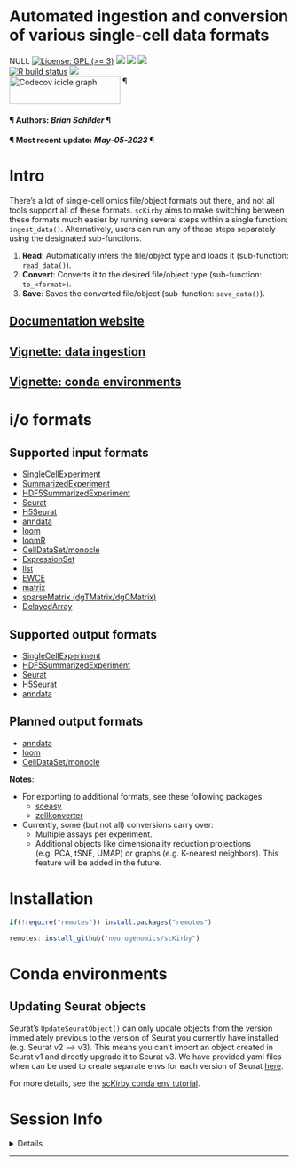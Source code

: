 Automated ingestion and conversion of various single-cell data formats
================
NULL [![License: GPL (\>=
3)](https://img.shields.io/badge/license-GPL%20(%3E=%203)-blue.svg)](https://cran.r-project.org/web/licenses/GPL%20(%3E=%203))
[![](https://img.shields.io/badge/devel%20version-0.1.2-black.svg)](https://github.com/neurogenomics/scKirby)
[![](https://img.shields.io/github/languages/code-size/neurogenomics/scKirby.svg)](https://github.com/neurogenomics/scKirby)
[![](https://img.shields.io/github/last-commit/neurogenomics/scKirby.svg)](https://github.com/neurogenomics/scKirby/commits/master)
<br> [![R build
status](https://github.com/neurogenomics/scKirby/workflows/rworkflows/badge.svg)](https://github.com/neurogenomics/scKirby/actions)
[![](https://codecov.io/gh/neurogenomics/scKirby/branch/master/graph/badge.svg)](https://codecov.io/gh/neurogenomics/scKirby)
<br>
<a href='https://app.codecov.io/gh/neurogenomics/scKirby/tree/master' target='_blank'><img src='https://codecov.io/gh/neurogenomics/scKirby/branch/master/graphs/icicle.svg' title='Codecov icicle graph' width='200' height='50' style='vertical-align: top;'></a>
¶ <h4> ¶ Authors: <i>Brian Schilder</i> ¶ </h4>
<h4> ¶ Most recent update: <i>May-05-2023</i> ¶ </h4>

# Intro

There’s a lot of single-cell omics file/object formats out there, and
not all tools support all of these formats. `scKirby` aims to make
switching between these formats much easier by running several steps
within a single function: `ingest_data()`. Alternatively, users can run
any of these steps separately using the designated sub-functions.

1.  **Read**: Automatically infers the file/object type and loads it
    (sub-function: `read_data()`).  
2.  **Convert**: Converts it to the desired file/object type
    (sub-function: `to_<format>`).
3.  **Save**: Saves the converted file/object (sub-function:
    `save_data()`).

## [Documentation website](https://bschilder.github.io/scKirby)

## [Vignette: data ingestion](https://bschilder.github.io/scKirby/articles/scKirby.html)

## [Vignette: conda environments](https://bschilder.github.io/scKirby/articles/conda.html)

# i/o formats

## Supported input formats

- [SingleCellExperiment](https://bioconductor.org/packages/release/bioc/html/SingleCellExperiment.html)
- [SummarizedExperiment](https://bioconductor.org/packages/release/bioc/html/SummarizedExperiment.html)  
- [HDF5SummarizedExperiment](https://bioconductor.org/packages/release/bioc/html/HDF5Array.html)
- [Seurat](https://satijalab.org/seurat/index.html)  
- [H5Seurat](https://mojaveazure.github.io/seurat-disk/articles/convert-anndata.html)
- [anndata](https://github.com/rcannood/anndata)
- [loom](http://loompy.org/)
- [loomR](https://satijalab.org/loomR/loomR_tutorial.html)
- [CellDataSet/monocle](http://cole-trapnell-lab.github.io/monocle-release/docs/#getting-started-with-monocle)
- [ExpressionSet](https://www.rdocumentation.org/packages/Biobase/versions/2.32.0/topics/ExpressionSet)
- [list](https://github.com/NathanSkene/EWCE)
- [EWCE](https://github.com/NathanSkene/EWCE)
- [matrix](https://cran.r-project.org/web/packages/Matrix/index.html)
- [sparseMatrix
  (dgTMatrix/dgCMatrix)](https://slowkow.com/notes/sparse-matrix/)
- [DelayedArray](https://petehaitch.github.io/BioC2020_DelayedArray_workshop/articles/Effectively_using_the_DelayedArray_framework_for_users.html)

## Supported output formats

- [SingleCellExperiment](https://bioconductor.org/packages/release/bioc/html/SingleCellExperiment.html)  
- [HDF5SummarizedExperiment](https://bioconductor.org/packages/release/bioc/html/HDF5Array.html)  
- [Seurat](https://satijalab.org/seurat/index.html)  
- [H5Seurat](https://mojaveazure.github.io/seurat-disk/articles/convert-anndata.html)  
- [anndata](https://github.com/rcannood/anndata)

## Planned output formats

- [anndata](https://github.com/rcannood/anndata)
- [loom](http://loompy.org/)
- [CellDataSet/monocle](http://cole-trapnell-lab.github.io/monocle-release/docs/#getting-started-with-monocle)

**Notes**:

- For exporting to additional formats, see these following packages:
  - [sceasy](https://github.com/cellgeni/sceasy)  
  - [zellkonverter](https://theislab.github.io/zellkonverter/articles/zellkonverter.html)
- Currently, some (but not all) conversions carry over:
  - Multiple assays per experiment.
  - Additional objects like dimensionality reduction projections
    (e.g. PCA, tSNE, UMAP) or graphs (e.g. K-nearest neighbors). This
    feature will be added in the future.

# Installation

``` r
if(!require("remotes")) install.packages("remotes")

remotes::install_github("neurogenomics/scKirby")
```

# Conda environments

## Updating Seurat objects

Seurat’s `UpdateSeuratObject()` can only update objects from the version
immediately previous to the version of Seurat you currently have
installed (e.g. Seurat v2 –\> v3). This means you can’t import an object
created in Seurat v1 and directly upgrade it to Seurat v3. We have
provided yaml files when can be used to create separate envs for each
version of Seurat
[here](https://github.com/RajLabMSSM/echoconda/tree/main/inst/conda).

For more details, see the [scKirby conda env
tutorial](https://neurogenomics.github.io/scKirby/articles/conda.html).

# Session Info

<details>

``` r
utils::sessionInfo()
```

    ## R version 4.2.1 (2022-06-23)
    ## Platform: x86_64-apple-darwin17.0 (64-bit)
    ## Running under: macOS Big Sur ... 10.16
    ## 
    ## Matrix products: default
    ## BLAS:   /Library/Frameworks/R.framework/Versions/4.2/Resources/lib/libRblas.0.dylib
    ## LAPACK: /Library/Frameworks/R.framework/Versions/4.2/Resources/lib/libRlapack.dylib
    ## 
    ## locale:
    ## [1] en_US.UTF-8/en_US.UTF-8/en_US.UTF-8/C/en_US.UTF-8/en_US.UTF-8
    ## 
    ## attached base packages:
    ## [1] stats     graphics  grDevices utils     datasets  methods   base     
    ## 
    ## loaded via a namespace (and not attached):
    ##  [1] here_1.0.1          rprojroot_2.0.3     digest_0.6.31      
    ##  [4] utf8_1.2.3          BiocFileCache_2.6.1 R6_2.5.1           
    ##  [7] stats4_4.2.1        RSQLite_2.3.1       evaluate_0.20      
    ## [10] httr_1.4.5          ggplot2_3.4.2       pillar_1.9.0       
    ## [13] yulab.utils_0.0.6   rworkflows_0.99.9   biocViews_1.66.3   
    ## [16] rlang_1.1.0         curl_5.0.0          data.table_1.14.8  
    ## [19] rstudioapi_0.14     whisker_0.4.1       blob_1.2.4         
    ## [22] DT_0.27             RUnit_0.4.32        rmarkdown_2.21     
    ## [25] desc_1.4.2          readr_2.1.4         stringr_1.5.0      
    ## [28] htmlwidgets_1.6.2   dlstats_0.1.6       BiocPkgTools_1.16.1
    ## [31] igraph_1.4.2        RCurl_1.98-1.12     bit_4.0.5          
    ## [34] munsell_0.5.0       compiler_4.2.1      xfun_0.38          
    ## [37] pkgconfig_2.0.3     BiocGenerics_0.44.0 rorcid_0.7.0       
    ## [40] htmltools_0.5.5     tidyselect_1.2.0    tibble_3.2.1       
    ## [43] httpcode_0.3.0      XML_3.99-0.14       fansi_1.0.4        
    ## [46] dplyr_1.1.1         tzdb_0.3.0          dbplyr_2.3.2       
    ## [49] bitops_1.0-7        rappdirs_0.3.3      crul_1.3           
    ## [52] grid_4.2.1          RBGL_1.74.0         jsonlite_1.8.4     
    ## [55] gtable_0.3.3        lifecycle_1.0.3     DBI_1.1.3          
    ## [58] magrittr_2.0.3      scales_1.2.1        graph_1.76.0       
    ## [61] cli_3.6.1           stringi_1.7.12      cachem_1.0.7       
    ## [64] renv_0.17.3         fauxpas_0.5.0       xml2_1.3.3         
    ## [67] rvcheck_0.2.1       filelock_1.0.2      generics_0.1.3     
    ## [70] vctrs_0.6.1         gh_1.4.0            RColorBrewer_1.1-3 
    ## [73] tools_4.2.1         bit64_4.0.5         Biobase_2.58.0     
    ## [76] glue_1.6.2          hms_1.1.3           fastmap_1.1.1      
    ## [79] yaml_2.3.7          colorspace_2.1-0    BiocManager_1.30.20
    ## [82] rvest_1.0.3         memoise_2.0.1       badger_0.2.3       
    ## [85] knitr_1.42

</details>
<hr>
